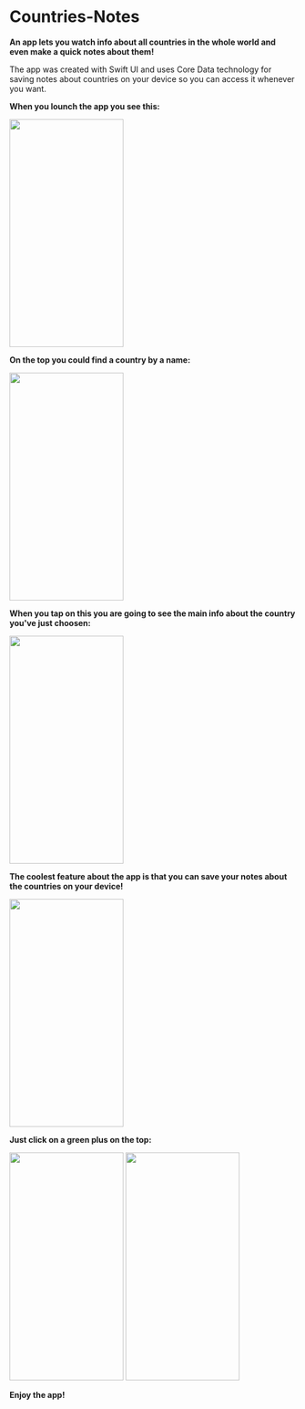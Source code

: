 # Countries-Notes
**An app lets you watch info about all countries in the whole world and even make a quick notes about them!**

The app was created with Swift UI and uses Core Data technology for saving notes about countries on your device so you can access it whenever you want. 

**When you lounch the app you see this:**

<img src="https://user-images.githubusercontent.com/83066475/133673296-c769035c-ac44-4477-928a-898dd2215b35.jpeg" width=200, height=400>



**On the top you could find a country by a name:**


<img src="https://user-images.githubusercontent.com/83066475/133673851-b263db69-bd6a-4aff-880b-6e5894486efb.jpeg" width=200, height=400>

**When you tap on this you are going to see the main info about the country you've just choosen:**


<img src="https://user-images.githubusercontent.com/83066475/133674160-25e4f760-22bb-40b9-a20c-b322623d9176.jpeg" width=200, height=400>


**The coolest feature about the app is that you can save your notes about the countries on your device!**


<img src="https://user-images.githubusercontent.com/83066475/133674808-994542c9-c505-4013-85e7-37f594891eaf.jpeg" width=200, height=400>


**Just click on a green plus on the top:**


<img src="https://user-images.githubusercontent.com/83066475/133674922-0c7a71ed-80a2-4505-9fa5-b9d902945e1f.jpeg" width=200, height=400>

<img src="https://user-images.githubusercontent.com/83066475/133674956-2443fa7e-32f5-474c-a875-56da732427a8.jpeg" width=200, height=400>


**Enjoy the app!**
